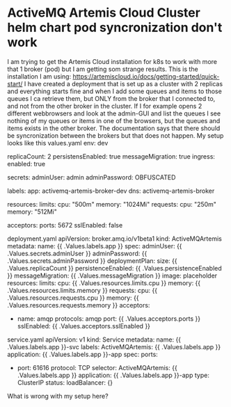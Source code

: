 
# ActiveMQ Artemis Cloud Cluster helm chart pod syncronization don't work

I am trying to get the Artemis Cloud installation for k8s to work with more that 1 broker (pod) but I am getting som strange results.
This is the installation I am using: https://artemiscloud.io/docs/getting-started/quick-start/
I have created a deployment that is set up as a cluster with 2 replicas and everything starts fine and when I add some queues and items to those queues I ca retrieve them, but ONLY from the broker that I connected to, and not from the other broker in the cluster.
If I for example opens 2 different webbrowsers and look at the admin-GUI and list the queues I see nothing of my queues or items in one of the browsers, but the queues and items exists in the other broker.
The documentation says that there should be syncronization between the brokers but that does not happen.
My setup looks like this
values.yaml
env: dev

replicaCount: 2
persistensEnabled: true
messageMigration: true
ingress:
  enabled: true

secrets:
  adminUser: admin
  adminPassword: OBFUSCATED

labels:
  app: activemq-artemis-broker-dev
  dns: activemq-artemis-broker
  
resources:
  limits:
    cpu: "500m"
    memory: "1024Mi"
  requests:
    cpu: "250m"
    memory: "512Mi"

acceptors:
  ports: 5672
  sslEnabled: false

deployment.yaml
apiVersion: broker.amq.io/v1beta1
kind: ActiveMQArtemis
metadata:
  name: {{ .Values.labels.app }}
spec:
  adminUser: {{ .Values.secrets.adminUser }}
  adminPassword: {{ .Values.secrets.adminPassword }}
  deploymentPlan:
    size: {{ .Values.replicaCount }}
    persistenceEnabled: {{ .Values.persistenceEnabled }}
    messageMigration: {{ .Values.messageMigration }}
    image: placeholder
    resources:
      limits:
        cpu: {{ .Values.resources.limits.cpu }}
        memory: {{ .Values.resources.limits.memory }}
      requests:
        cpu: {{ .Values.resources.requests.cpu }}
        memory: {{ .Values.resources.requests.memory }}
  acceptors:
  - name: amqp
    protocols: amqp
    port: {{ .Values.acceptors.ports }}
    sslEnabled: {{ .Values.acceptors.sslEnabled }}

service.yaml
apiVersion: v1
kind: Service
metadata:
  name: {{ .Values.labels.app }}-svc
  labels:
    ActiveMQArtemis: {{ .Values.labels.app }}
    application: {{ .Values.labels.app }}-app
spec:
  ports:
  - port: 61616
    protocol: TCP
  selector:
    ActiveMQArtemis: {{ .Values.labels.app }}
    application: {{ .Values.labels.app }}-app
  type: ClusterIP
status:
  loadBalancer: {}

What is wrong with my setup here?

        